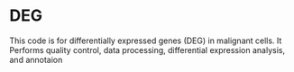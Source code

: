 # DEG
This code is for differentially expressed genes (DEG) in malignant cells. It Performs quality control, data processing, differential expression analysis, and annotaion
